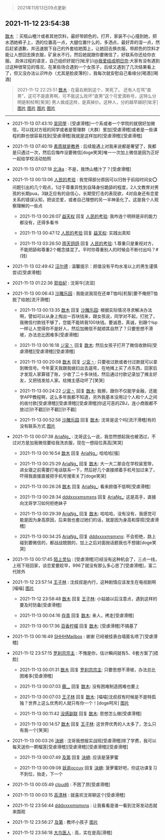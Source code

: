 > 2021年11月13日09点更新
<link rel="stylesheet" href="https://cdn.jsdelivr.net/gh/taotie6/sampleJSON@main/css/photo_show.css">
<meta name="referrer" content="no-referrer" />


 ## 2021-11-12 23:54:38 

 [㪚木](https://www.coolapk.com/feed/31433034?shareKey=MWUwNTY1NDU0NzA0NjE4ZThmZGQ~) ：买瓶山楂汁或者其他饮料，最好带颜色的，打开，家装不小心撞到她，把水洒她裤子上，洒的位置高一点，大腿位置什么的，多洒点，最好弄的湿一点，然后赶紧道歉，并迅速脱下自己的外套给她围上，让她回去换衣服。带颜色的饮料才能让人想回去换衣服，矿泉水不行。然后她就跟你要微信了，好联系你还给你衣服<!--break-->。
具体过程的语言，自己组织好就行[呲牙]//<a class="feed-link-uname" href="/u/我爱结成明日奈">@我爱结成明日奈</a>:大家有没有遇到过这种很常见的情况，在某些场合遇到一个女孩子，后续又遇到了几次结果看上了，但又没办法认识咋办（尤其是脸皮薄的），我每次就安慰自己看缘分[喝酒][喝酒] 

<div class="album">
</div>

> 2021-11-12 22:25:51 
> [㪚木](https://www.coolapk.com/feed/31431162?shareKey=NTg4OTJkZTkwN2I0NjE4ZThmZGQ~) : 在最右刷到这个，笑死了。 还有人在骂“直男”，这可不是直男啊，可不能这么败坏“直男”这个可爱滴称号，这特么分明是制杖啊[笑哭] 男人做成这样，是真掉价。这种人，分的越早越好[呲牙] 
[图片](http://image.coolapk.com/feed/2021/1112/22/1081091_ef14f77d_7149_09@640x1387.jpeg)
[图片](http://image.coolapk.com/feed/2021/1112/22/1081091_e3571972_7149_0902@690x1495.jpeg)
[图片](http://image.coolapk.com/feed/2021/1112/22/1081091_406aabc6_7149_0904@640x1387.jpeg)
[图片](http://image.coolapk.com/feed/2021/1112/22/1081091_bbd18665_7149_0906@640x1387.jpeg)

 ------- 

- 2021-11-13 07:43:10 [吴同學](uid=1320218) : [受虐滑稽]一个系或者一个学院的就很好加微信，可以找对方班的同学或者是管理群（大群）里加[受虐滑稽]或者是一些课程的群也很容易找到[受虐滑稽]我就是这样加的[受虐滑稽][受虐滑稽] 

- 2021-11-13 07:40:19 [素质就是教养](uid=2192928) : 后续能遇上对我来说都是奢望了，我都是只遇过一次，然后后悔咋没要微信[doge笑哭]唯一一次加上微信是因为正好一起给学校活动拍照 

- 2021-11-13 07:07:18 [北决a](uid=1918537) : 不是，我馋山楂汁了？[受虐滑稽] 

- 2021-11-13 00:13:06 [人民的考验](uid=3535328) : 我觉得部分原因可以归咎于前段时间女⭕问题引出的几个观点，1过于尊重异性到自降身份跪舔的程度，2人文教育对男孩的长期pua，3缺乏应有的自信心，长期受打击的表现欲，4对自身还有恋爱关系的错误认知，把谈恋爱，或者自己理想的另一半神圣化了。这是我个人观察理解的一些点 

    - 2021-11-13 00:26:07 [益天权](uid=1248032) 回复 [人民的考验](uid=3535328): 我咋连个明辨是非的能力都没有，还得多看书 

    - 2021-11-13 00:47:12 [人民的考验](uid=3535328) 回复 [益天权](uid=1248032): 实践出真知 

    - 2021-11-13 03:26:50 [雨天鸽鸽](uid=3594787) 回复 [人民的考验](uid=3535328): 1.尊重只是重视对方，不能把舔和尊重2个概念揉混了。平时你尊重别人的时候会不断付出吗？#(钱) 

- 2021-11-13 02:49:42 [汪尔德](uid=1595236) : 温馨提示：颜值没有平均水准以上的男生谨慎尝试[受虐滑稽] 

- 2021-11-13 01:22:36 [郭伯紀](uid=2859803) : 沈哥牛[流泪] 

- 2021-11-13 00:06:43 [沙雕乐园](uid=2447129) : 我能说我现在还单T恤吗[机智]要不俺把T恤脱了给她[流汗滑稽] 

    - 2021-11-13 00:13:35 [㪚木](uid=1081091) 回复 [沙雕乐园](uid=2447129): 根据实际情况寻求解决办法啊，譬如可以从身上掏出一百块钱来，跟女孩说，同学对不起，打扰了，我微信付款钱不够了，您能不能转我100块钱。要诚恳，真诚，别跟个lsp一样让人觉得你不是好人，然后加微信不就顺其自然了？只要思想不滑坡，办法总比困难多[受虐滑稽] 

    - 2021-11-13 00:16:18 [ジ衮丶](uid=494451) 回复 [㪚木](uid=1081091): 然后女孩子打开了微信收款码[受虐滑稽][受虐滑稽][受虐滑稽] 

    - 2021-11-13 00:20:08 [㪚木](uid=1081091) 回复 [ジ衮丶](uid=494451): 只要收过款或者付过款就可以拿到微信号。今年夏天我跟我媳妇出去遛弯，在地摊上买了点东西，回家后才发现人家算错了账，少收了二十多块钱，然后通过付款记录加了摊主好友，又把钱发给人家。给摊主感动坏了[笑哭] 

    - 2021-11-13 00:24:22 [ジ衮丶](uid=494451) 回复 [㪚木](uid=1081091): 我擦，跟你不仅能学金融，还能学APP教程啊，这么多年我都不知道，另外我基本没用过个人和个人之间的收付款[受虐滑稽][受虐滑稽][受虐滑稽]你这可恶的ZBJ，连小商贩都不放过[针不戳][针不戳][针不戳] 

    - 2021-11-13 00:52:58 [沙雕乐园](uid=2447129) 回复 [㪚木](uid=1081091): 沈哥是这个吗[流汗滑稽]有的没有联系方式 [图片](http://image.coolapk.com/feed/2021/1113/00/2447129_11138585_5975_9414@324x702.gif)

- 2021-11-13 00:07:38 [AriaNg_](uid=3504887) : 沈哥这么一说，我忽然想起我也被洒过，不过对方是加我微信要给我洗衣服，现在一想段位真高[笑哭] 

    - 2021-11-13 00:16:54 [㪚木](uid=1081091) 回复 [AriaNg_](uid=3504887): 哈哈哈[强] 

    - 2021-11-13 00:25:29 [AriaNg_](uid=3504887) 回复 [㪚木](uid=1081091): 大一大二那会在学校装宽带，进女寝之前需要打电话联系一下，然后好几个直接顺着手机号加过来了，吓得我直接直接把手机号搜索关了[doge笑哭] 

    - 2021-11-13 00:26:28 [㪚木](uid=1081091) 回复 [AriaNg_](uid=3504887): 看来颜值不低啊[受虐滑稽] 

    - 2021-11-13 00:28:34 [dddxxxxmsmxns](uid=4124347) 回复 [AriaNg_](uid=3504887): 这是高手，直接向沈哥学习如何拒绝妹子 

    - 2021-11-13 00:29:39 [AriaNg_](uid=3504887) 回复 [㪚木](uid=1081091): 哈哈哈，没有没有，我感觉可能是因为身高原因，后来我也套过她们的话，就是因为身高和穿搭[受虐滑稽] 

    - 2021-11-13 00:34:25 [AriaNg_](uid=3504887) 回复 [dddxxxxmsmxns](uid=4124347): 不会拒绝，路上碰到要微信的，都战战兢兢的，加上之后对面抛话题我也不想接[doge笑哭] 

- 2021-11-13 00:17:45 [陌上灵仙](uid=3187911) : [受虐滑稽]已经没有这种机会了，三点一线，上班下班回家，谈恋爱要趁早，996了就没有那么多心思了[受虐滑稽]，富二代除外 

- 2021-11-12 23:57:14 [王子林](uid=12373328) : 沈叔叔是内行，这种剧情应该发生在电视剧啊[喵喵] [图片](http://image.coolapk.com/feed/2021/1112/23/12373328_5727d71b_2632_4146@1080x1157.jpeg)

    - 2021-11-12 23:58:48 [㪚木](uid=1081091) 回复 [王子林](uid=12373328): 小姑娘以后注意点，遇到这样的要及时防备[受虐滑稽] 

    - 2021-11-13 00:04:16 [存青](uid=1006954) 回复 [㪚木](uid=1081091): 来人，拷走[受虐滑稽] 

    - 2021-11-13 00:17:36 [百香柠檬](uid=2068085) 回复 [㪚木](uid=1081091): [受虐滑稽]不搞基了 

- 2021-11-13 00:16:49 [SHHHMailbox](uid=3071885) : 谢谢 已经被挂表白墙匿名喷了[受虐滑稽] 

- 2021-11-12 23:57:15 [罗刹宗宗主](uid=1080167) : 不愧是你，估计瞬间就有5、6套方案了[捂脸] 

    - 2021-11-13 00:01:31 [㪚木](uid=1081091) 回复 [罗刹宗宗主](uid=1080167): 只要思想不滑坡，办法总比困难多[受虐滑稽] 

    - 2021-11-13 00:07:03 [霽__](uid=2393793) 回复 [㪚木](uid=1081091): 没有困难制造困难也要上 

    - 2021-11-13 00:07:03 [王子林](uid=12373328) 回复 [㪚木](uid=1081091): [喵喵]沈叔叔有时候是不是特孤独？世界上这么优秀的人就只有你一个！[doge呵斥] [图片](http://image.coolapk.com/feed/2021/1113/00/12373328_13adf16f_3222_5653@480x480.jpeg)

    - 2021-11-13 00:11:42 [没感副联](uid=9622110) 回复 [㪚木](uid=1081091): 思想怎么做[受虐滑稽] 

    - 2021-11-13 00:14:57 [㪚木](uid=1081091) 回复 [王子林](uid=12373328): 这世界优秀的人太多了，怎么只有我一个[笑哭] 

- 2021-11-13 00:03:26 [決絕](uid=2288436) : 沈哥我想报实战班[受虐滑稽]除了学费，我可以每天送你一颗榴莲[受虐滑稽][受虐滑稽][受虐滑稽][受虐滑稽] 

    - 2021-11-13 00:07:49 [及第](uid=1119990) 回复 [決絕](uid=2288436): 应该是菠萝蜜 

    - 2021-11-13 00:09:08 [妖哥occuy](uid=1388591) 回复 [決絕](uid=2288436): 菠萝蜜好吧，你这功课复习不到位，抬走，下一个 

- 2021-11-13 00:05:49 [cloud6](uid=852635) : 不困了昂[受虐滑稽] 

- 2021-11-13 00:03:15 [高清林](uid=8114305) : 就喜欢沈哥聊这个[受虐滑稽] 

- 2021-11-12 23:56:44 [dddxxxxmsmxns](uid=4124347) : 让我看看是谁一看到沈哥发动态就来围观 

- 2021-11-12 23:56:27 [及第](uid=1119990) : 教坏小孩子 [图片](http://image.coolapk.com/feed/2021/1112/23/1119990_1c4f4ed4_2237_3241@1080x283.jpeg)

- 2021-11-12 23:56:18 [大鸟医人](uid=1511304) : 高，实在是高[滑稽] 

